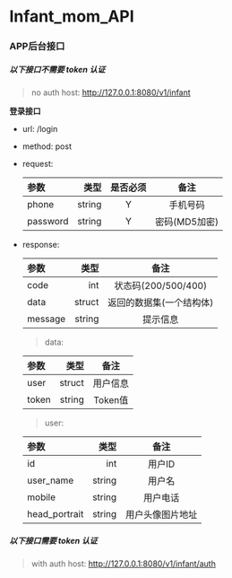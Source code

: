 # Infant_mom_API
### APP后台接口

##### 以下接口不需要 token 认证

> no auth host: http://127.0.0.1:8080/v1/infant

**登录接口**
* url: /login
* method: post
* request:
    
    | 参数 | 类型 | 是否必须 | 备注 |
    | :-----| ----: | :----: | :----: |
    | phone | string | Y | 手机号码 |
    | password | string | Y | 密码(MD5加密) |

* response: 

    | 参数 | 类型 |  备注 |
    | :-----| ----: | :----: |
    | code | int | 状态码(200/500/400) |
    | data | struct | 返回的数据集(一个结构体) |
    | message | string | 提示信息 |
    
    > data: 
       
     | 参数 | 类型 |  备注 |
     | :-----| ----: | :----: |
     | user | struct | 用户信息 |
     | token | string | Token值 |
      
     > user:
          
     | 参数 | 类型 |  备注 |
     | :-----| ----: | :----: |
     | id | int | 用户ID |
     | user_name | string | 用户名 |
     | mobile | string | 用户电话 |
     | head_portrait | string | 用户头像图片地址 |

##### 以下接口需要 token 认证

> with auth host: http://127.0.0.1:8080/v1/infant/auth